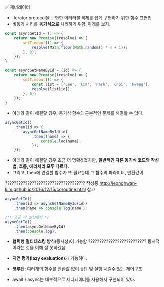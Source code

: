 ✅ 제너레이터
* Iterator protocol을 구현한 이터러블 객체를 쉽게 구현하기 위한 함수 표현법
* 비동기 처리를 <b>동기식으로</b> 처리하기 위함. 아래를 보자.
```javascript
const asyncGetId = () => {
    return new Promise((resolve) => {
        setTimeout(() => {
            resolve(Math.floor(Math.random() * 4 + 1));
        }, 0);
    });
}

const asyncGetNameById = (id) => {
    return new Promise((resolve) => {
        setTimeout(() => {
            const list = ['Lee', 'Kim', 'Park', 'Choi', 'Hwang'];
            resolve(list[id]);
        }, 0);
    });
}
```
* 아래와 같이 해결할 경우, 동기식 함수의 근본적인 문제를 해결할 수 없다.
```javascript
asyncGetId()
    .then(id => {
        asyncGetNameById(id)
            .then((name) => {
                console.log(name);
            });
    });
```
* 아래와 같이 해결할 경우 조금 더 명확해졌지만, <b>일반적인 다른 동기식 코드와 작성법, 흐름, 에러처리 모두 다르다.</b>
* 그리고, then에 연결할 함수가 또 필요한데 그 함수의 파라미터, 반환값이 

???????????????????????????????????? 작성중 http://jeonghwan-kim.github.io/2016/12/15/coroutine.html 참고






```javascript
asyncGetId()
    .then(id => asyncGetNameById(id))
    .then(name => console.log(name));

/** 조금 더 발전해서 */
asyncGetId()
    .then(asyncGetNameById)
    .then(console.log);
```
* <b>협력형 멀티태스킹 방식</b>(동시성)이 가능함
?????????????????????????? 동시적이라는 것을 이해 잘 못하겠음





* <b>지연 평가(lazy evaluation)</b>가 가능하다.
* <b>코루틴</b>: 여러개의 함수를 반환값 없이 중단 및 실행 시킬수 있는 제어구조
* await / async는 내부적으로 제너레이터를 사용해서 구현되어 있다.